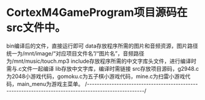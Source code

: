 # CortexM4GameProgram项目源码在src文件中。
bin编译后的文件，直接运行即可
data存放程序所需的图片和音频资源，图片路径统一为/mnt/image/“对应项目文件名”/“图片名”，音频路径为/mnt/music/touch.mp3
include存放程序所需的中文字库头文件，进行编译时需与.c文件一起编译
lib存放中文字库，编译时需链接
src存放项目源码，g2948.c为2048小游戏代码，gomoku.c为五子棋小游戏代码，mine.c为扫雷小游戏代码，main_menu为游戏主菜单。
/-----------------------------------------------------------------------------------------------------/
